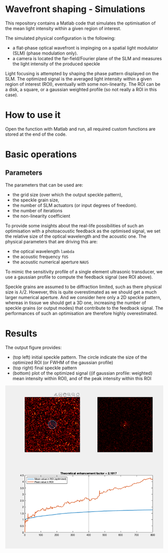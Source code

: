 # Wavefront shaping - Simulations

This repository contains a Matlab code that simulates the optimisation of the mean light intensity within a given region of interest.

The simulated physical configuration is the following: 

- a flat-phase optical wavefront is impinging on a spatial light modulator (SLM) (phase modulation only).
- a camera is located the far-field/Fourier plane of the SLM and measures the light intensity of the produced speckle

Light focusing is attempted by shaping the phase pattern displayed on the SLM. The optimized signal is the averaged light intensity within a given region of interest (ROI), eventually with some non-linearity. The ROI can be a disk, a square, or a gaussian weighted profile (so not really a ROI in this case).

# How to use it

Open the function with Matlab and run, all required custom functions are stored at the end of the code.

# Basic operations

## Parameters

The parameters that can be used are:

- the grid size (over which the output speckle pattern),
- the speckle grain size, 
- the number of SLM actuators (or input degrees of freedom).
- the number of iterations
- the non-linearity coefficient

To provide some insights about the real-life possibilities of such an optimisation with a photoacoustic feedback as the optimised signal, we set the relative size of the optical wavelength and the acoustic one.
The physical parameters that are driving this are:

- the optical wavelength `lambda`
- the acoustic frequency `fUS`
- the acoustic numerical aperture `NAUS`

To mimic the sensitivity profile of a single element ultrasonic transducer, we use a gaussian profile to compute the feedback signal (see ROI above).

Speckle grains are assumed to be diffraction limited, such as there physical size is $`\lambda/2`$. However, this is quite overestimated as we should get a much larger numerical aperture. And we consider here only a 2D speckle pattern, whereas in tissue we should get a 3D one, increasing the number of speckle grains (or output modes) that contribute to the feedback signal. The performances of such an optimisation are therefore highly overestimated.

# Results

The output figure provides: 

- (top left) initial speckle pattern. The circle indicate the size of the optimized ROI (or FWHM of the gaussian profile)
- (top right) final speckle pattern
- (bottom) plot of the optimized signal ((if gaussian profile: weighted) mean intensity within ROI), and of the peak intensity within this ROI

![image.png](./image.png)
